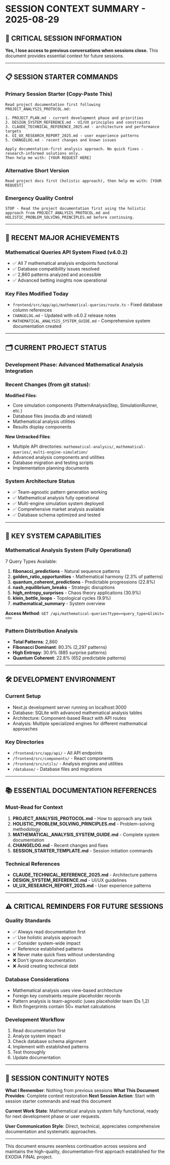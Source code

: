 # SESSION CONTEXT SUMMARY - 2025-08-29

## 🎯 **CRITICAL SESSION INFORMATION**

**Yes, I lose access to previous conversations when sessions close.** This document provides essential context for future sessions.

---

## 📋 **SESSION STARTER COMMANDS**

### **Primary Session Starter** (Copy-Paste This)
```
Read project documentation first following PROJECT_ANALYSIS_PROTOCOL.md:

1. PROJECT_PLAN.md - current development phase and priorities
2. DESIGN_SYSTEM_REFERENCE.md - UI/UX principles and constraints  
3. CLAUDE_TECHNICAL_REFERENCE_2025.md - architecture and performance targets
4. UI_UX_RESEARCH_REPORT_2025.md - user experience patterns
5. CHANGELOG.md - recent changes and known issues

Apply documentation-first analysis approach. No quick fixes - research-informed solutions only.
Then help me with: [YOUR REQUEST HERE]
```

### **Alternative Short Version**
```
Read project docs first (holistic approach), then help me with: [YOUR REQUEST]
```

### **Emergency Quality Control**
```
STOP - Read the project documentation first using the holistic approach from PROJECT_ANALYSIS_PROTOCOL.md and HOLISTIC_PROBLEM_SOLVING_PRINCIPLES.md before continuing.
```

---

## 🚀 **RECENT MAJOR ACHIEVEMENTS**

### **Mathematical Queries API System Fixed (v4.0.2)**
- ✅ All 7 mathematical analysis endpoints functional
- ✅ Database compatibility issues resolved
- ✅ 2,860 patterns analyzed and accessible
- ✅ Advanced betting insights now operational

### **Key Files Modified Today**
- `frontend/src/app/api/mathematical-queries/route.ts` - Fixed database column references
- `CHANGELOG.md` - Updated with v4.0.2 release notes
- `MATHEMATICAL_ANALYSIS_SYSTEM_GUIDE.md` - Comprehensive system documentation created

---

## 🗂️ **CURRENT PROJECT STATUS**

### **Development Phase**: Advanced Mathematical Analysis Integration

### **Recent Changes** (from git status):
**Modified Files**:
- Core simulation components (PatternAnalysisStep, SimulationRunner, etc.)
- Database files (exodia.db and related)
- Mathematical analysis utilities
- Results display components

**New Untracked Files**:
- Multiple API directories: `mathematical-analysis/`, `mathematical-queries/`, `multi-engine-simulation/`
- Advanced analysis components and utilities
- Database migration and testing scripts
- Implementation planning documents

### **System Architecture Status**
- ✅ Team-agnostic pattern generation working
- ✅ Mathematical analysis fully operational
- ✅ Multi-engine simulation system deployed
- ✅ Comprehensive market analysis available
- ✅ Database schema optimized and tested

---

## 🎯 **KEY SYSTEM CAPABILITIES**

### **Mathematical Analysis System** (Fully Operational)
7 Query Types Available:
1. **fibonacci_predictions** - Natural sequence patterns
2. **golden_ratio_opportunities** - Mathematical harmony (2.3% of patterns)
3. **quantum_coherent_predictions** - Predictable progressions (22.8%)
4. **nash_equilibrium_breaks** - Strategic disruptions
5. **high_entropy_surprises** - Chaos theory applications (30.9%)
6. **klein_bottle_loops** - Topological cycles (9.9%)
7. **mathematical_summary** - System overview

**Access Method**: `GET /api/mathematical-queries?type=<query_type>&limit=<n>`

### **Pattern Distribution Analysis**
- **Total Patterns**: 2,860
- **Fibonacci Dominant**: 80.3% (2,297 patterns)
- **High Entropy**: 30.9% (885 surprise patterns)
- **Quantum Coherent**: 22.8% (652 predictable patterns)

---

## 🛠️ **DEVELOPMENT ENVIRONMENT**

### **Current Setup**
- Next.js development server running on localhost:3000
- Database: SQLite with advanced mathematical analysis tables
- Architecture: Component-based React with API routes
- Analysis: Multiple specialized engines for different mathematical approaches

### **Key Directories**
- `/frontend/src/app/api/` - All API endpoints
- `/frontend/src/components/` - React components
- `/frontend/src/utils/` - Analysis engines and utilities
- `/database/` - Database files and migrations

---

## 📚 **ESSENTIAL DOCUMENTATION REFERENCES**

### **Must-Read for Context**
1. **PROJECT_ANALYSIS_PROTOCOL.md** - How to approach any task
2. **HOLISTIC_PROBLEM_SOLVING_PRINCIPLES.md** - Problem-solving methodology
3. **MATHEMATICAL_ANALYSIS_SYSTEM_GUIDE.md** - Complete system documentation
4. **CHANGELOG.md** - Recent changes and fixes
5. **SESSION_STARTER_TEMPLATE.md** - Session initiation commands

### **Technical References**
- **CLAUDE_TECHNICAL_REFERENCE_2025.md** - Architecture patterns
- **DESIGN_SYSTEM_REFERENCE.md** - UI/UX guidelines
- **UI_UX_RESEARCH_REPORT_2025.md** - User experience patterns

---

## ⚠️ **CRITICAL REMINDERS FOR FUTURE SESSIONS**

### **Quality Standards**
- ✅ Always read documentation first
- ✅ Use holistic analysis approach
- ✅ Consider system-wide impact
- ✅ Reference established patterns
- ❌ Never make quick fixes without understanding
- ❌ Don't ignore documentation
- ❌ Avoid creating technical debt

### **Database Considerations**
- Mathematical analysis uses view-based architecture
- Foreign key constraints require placeholder records
- Pattern analysis is team-agnostic (uses placeholder team IDs 1,2)
- Rich fingerprints contain 50+ market calculations

### **Development Workflow**
1. Read documentation first
2. Analyze system impact
3. Check database schema alignment
4. Implement with established patterns
5. Test thoroughly
6. Update documentation

---

## 🔄 **SESSION CONTINUITY NOTES**

**What I Remember**: Nothing from previous sessions
**What This Document Provides**: Complete context restoration
**Next Session Action**: Start with session starter commands and read this document

**Current Work State**: Mathematical analysis system fully functional, ready for next development phase or user requests.

**User Communication Style**: Direct, technical, appreciates comprehensive documentation and systematic approaches.

---

This document ensures seamless continuation across sessions and maintains the high-quality, documentation-first approach established for the EXODIA FINAL project.